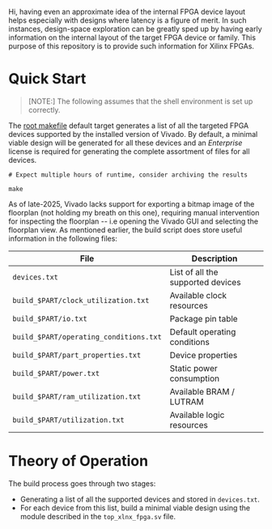 Hi, having even an approximate idea of the internal FPGA device layout helps especially with designs where latency is a figure of merit. In such instances, design-space exploration can be greatly sped up by having early information on the internal layout of the target FPGA device or family. This purpose of this repository is to provide such information for Xilinx FPGAs.

# Quick Start

> [NOTE:]
> The following assumes that the shell environment is set up correctly.

The [root makefile](./Makefile) default target generates a list of all the targeted FPGA devices supported by the installed version of Vivado. By default, a minimal viable design will be generated for all these devices and an *Enterprise* license is required for generating the complete assortment of files for all devices.

```shell
# Expect multiple hours of runtime, consider archiving the results

make
```

As of late-2025, Vivado lacks support for exporting a bitmap image of the floorplan (not holding my breath on this one), requiring manual intervention for inspecting the floorplan -- i.e opening the Vivado GUI and selecting the floorplan view. As mentioned earlier, the build script does store useful information in the following files:

| File                                  | Description                       |
| -------------------------------------- | --------------------------------- |
| `devices.txt`                          | List of all the supported devices |
| `build_$PART/clock_utilization.txt`    | Available clock resources         |
| `build_$PART/io.txt`                   | Package pin table                 |
| `build_$PART/operating_conditions.txt` | Default operating conditions      |
| `build_$PART/part_properties.txt`      | Device properties                 |
| `build_$PART/power.txt`                | Static power consumption          |
| `build_$PART/ram_utilization.txt`      | Available BRAM / LUTRAM           |
| `build_$PART/utilization.txt`          | Available logic resources         |

# Theory of Operation

The build process goes through two stages:
- Generating a list of all the supported devices and stored in `devices.txt`.
- For each device from this list, build a minimal viable design using the module described in the `top_xlnx_fpga.sv` file.

